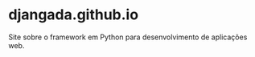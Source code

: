 djangada.github.io
==================

Site sobre o framework em Python para desenvolvimento de aplicações web.
